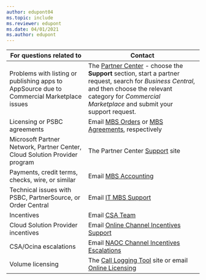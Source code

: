 ```yaml
---
author: edupont04
ms.topic: include
ms.reviewer: edupont
ms.date: 04/01/2021
ms.author: edupont
---
```

|For questions related to               |Contact               |
|---------------------------------------|----------------------|
|Problems with listing or publishing apps to AppSource due to Commercial Marketplace issues|The [Partner Center](https://partner.microsoft.com/dashboard/home) - choose the **Support** section, start a partner request, search for *Business Central*, and then choose the relevant category for *Commercial Marketplace* and submit your support request.|
|Licensing or PSBC agreements |Email [MBS Orders](mailto:mbsorder@microsoft.com) or [MBS Agreements](mailto:mbsagree@microsoft.com), respectively |
|Microsoft Partner Network, Partner Center, Cloud Solution Provider program |The Partner Center [Support](https://partner.microsoft.com/support) site|
|Payments, credit terms, checks, wire, or similar |Email [MBS Accounting](mailto:msgpar@microsoft.com) |
|Technical issues with PSBC, PartnerSource, or Order Central|Email [IT MBS Support](mailto:itmbssup@microsoft.com)  |
|Incentives |Email [CSA Team](mailto:mbscsa@microsoft.com)|
|Cloud Solution Provider incentives|Email [Online Channel Incentives Support](mailto:ocina@microsoft.com) |
|CSA/Ocina escalations| Email [NAOC Channel Incentives Escalations](mailto:naoccies@microsoft.com) |
|Volume licensing |The [Call Logging Tool](https://clt.partners.extranet.microsoft.com/clt/) site or email [Online Licensing](mailto:mvlohelp@microsoft.com)|